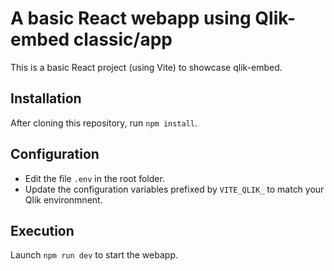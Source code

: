 # A basic React webapp using Qlik-embed classic/app

This is a basic React project (using Vite) to showcase qlik-embed.

## Installation

After cloning this repository, run `npm install`.

## Configuration

- Edit the file `.env` in the root folder.
- Update the configuration variables prefixed by `VITE_QLIK_` to match your Qlik environmnent.

## Execution

Launch `npm run dev` to start the webapp.
